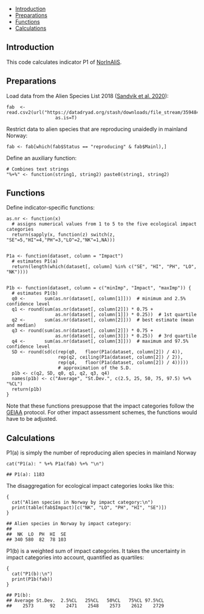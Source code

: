 -   <a href="#introduction" id="toc-introduction">Introduction</a>
-   <a href="#preparations" id="toc-preparations">Preparations</a>
-   <a href="#functions" id="toc-functions">Functions</a>
-   <a href="#calculations" id="toc-calculations">Calculations</a>

## Introduction

This code calculates indicator P1 of
[NorInAliS](https://github.com/HannoSandvik/NorInAliS).

## Preparations

Load data from the Alien Species List 2018 ([Sandvik et
al. 2020](https://doi.org/10.5061/dryad.8sf7m0cjc)):

    fab  <- read.csv2(url("https://datadryad.org/stash/downloads/file_stream/359484"),
                      as.is=T)

Restrict data to alien species that are reproducing unaidedly in
mainland Norway:

    fab <- fab[which(fab$Status == "reproducing" & fab$Mainl),]

Define an auxiliary function:

    # Combines text strings
    "%+%" <- function(string1, string2) paste0(string1, string2)

## Functions

Define indicator-specific functions:

    as.nr <- function(x)
      # assigns numerical values from 1 to 5 to the five ecological impact categories
      return(sapply(x, function(z) switch(z, "SE"=5,"HI"=4,"PH"=3,"LO"=2,"NK"=1,NA)))


    P1a <- function(dataset, column = "Impact")
      # estimates P1(a)
      return(length(which(dataset[, column] %in% c("SE", "HI", "PH", "LO", "NK"))))
      

    P1b <- function(dataset, column = c("minImp", "Impact", "maxImp")) {
      # estimates P1(b)
      q0 <-       sum(as.nr(dataset[, column[1]]))  # minimum and 2.5% confidence level
      q1 <- round(sum(as.nr(dataset[, column[2]]) * 0.75 +
                      as.nr(dataset[, column[1]]) * 0.25))  # 1st quartile
      q2 <-       sum(as.nr(dataset[, column[2]]))  # best estimate (mean and median)
      q3 <- round(sum(as.nr(dataset[, column[2]]) * 0.75 +
                      as.nr(dataset[, column[3]]) * 0.25))  # 3rd quartile
      q4 <-       sum(as.nr(dataset[, column[3]]))  # maximum and 97.5% confidence level
      SD <- round(sd(c(rep(q0,   floor(P1a(dataset, column[2]) / 4)),
                       rep(q2, ceiling(P1a(dataset, column[2]) / 2)),
                       rep(q4,   floor(P1a(dataset, column[2]) / 4)))))
                       # approximation of the S.D.
      p1b <- c(q2, SD, q0, q1, q2, q3, q4)
      names(p1b) <- c("Average", "St.Dev.", c(2.5, 25, 50, 75, 97.5) %+% "%CL")
      return(p1b)
    }

Note that these functions presuppose that the impact categories follow
the [GEIAA](https://doi.org/10.1007/s10530-019-02033-6) protocol. For
other impact assessment schemes, the functions would have to be
adjusted.

## Calculations

P1(a) is simply the number of reproducing alien species in mainland
Norway

    cat("P1(a): " %+% P1a(fab) %+% "\n")

    ## P1(a): 1183

The disaggregation for ecological impact categories looks like this:

    { 
      cat("Alien species in Norway by impact category:\n")
      print(table(fab$Impact)[c("NK", "LO", "PH", "HI", "SE")])
    }

    ## Alien species in Norway by impact category:
    ## 
    ##  NK  LO  PH  HI  SE 
    ## 340 580  82  78 103

P1(b) is a weighted sum of impact categories. It takes the uncertainty
in impact categories into account, quantified as quartiles:

    {
      cat("P1(b):\n")
      print(P1b(fab))
    }

    ## P1(b):
    ## Average St.Dev.  2.5%CL   25%CL   50%CL   75%CL 97.5%CL 
    ##    2573      92    2471    2548    2573    2612    2729

